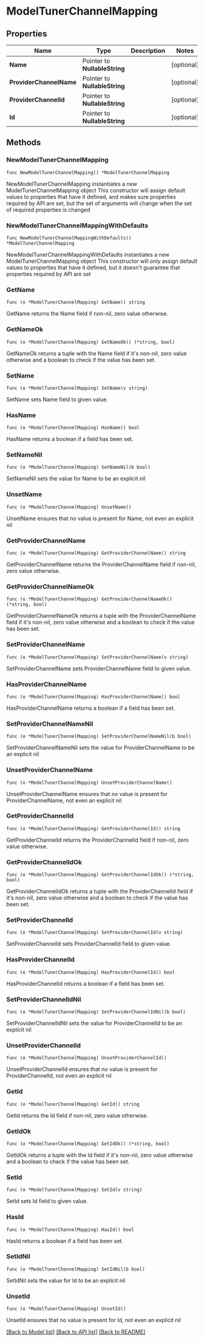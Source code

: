 # ModelTunerChannelMapping

## Properties

Name | Type | Description | Notes
------------ | ------------- | ------------- | -------------
**Name** | Pointer to **NullableString** |  | [optional] 
**ProviderChannelName** | Pointer to **NullableString** |  | [optional] 
**ProviderChannelId** | Pointer to **NullableString** |  | [optional] 
**Id** | Pointer to **NullableString** |  | [optional] 

## Methods

### NewModelTunerChannelMapping

`func NewModelTunerChannelMapping() *ModelTunerChannelMapping`

NewModelTunerChannelMapping instantiates a new ModelTunerChannelMapping object
This constructor will assign default values to properties that have it defined,
and makes sure properties required by API are set, but the set of arguments
will change when the set of required properties is changed

### NewModelTunerChannelMappingWithDefaults

`func NewModelTunerChannelMappingWithDefaults() *ModelTunerChannelMapping`

NewModelTunerChannelMappingWithDefaults instantiates a new ModelTunerChannelMapping object
This constructor will only assign default values to properties that have it defined,
but it doesn't guarantee that properties required by API are set

### GetName

`func (o *ModelTunerChannelMapping) GetName() string`

GetName returns the Name field if non-nil, zero value otherwise.

### GetNameOk

`func (o *ModelTunerChannelMapping) GetNameOk() (*string, bool)`

GetNameOk returns a tuple with the Name field if it's non-nil, zero value otherwise
and a boolean to check if the value has been set.

### SetName

`func (o *ModelTunerChannelMapping) SetName(v string)`

SetName sets Name field to given value.

### HasName

`func (o *ModelTunerChannelMapping) HasName() bool`

HasName returns a boolean if a field has been set.

### SetNameNil

`func (o *ModelTunerChannelMapping) SetNameNil(b bool)`

 SetNameNil sets the value for Name to be an explicit nil

### UnsetName
`func (o *ModelTunerChannelMapping) UnsetName()`

UnsetName ensures that no value is present for Name, not even an explicit nil
### GetProviderChannelName

`func (o *ModelTunerChannelMapping) GetProviderChannelName() string`

GetProviderChannelName returns the ProviderChannelName field if non-nil, zero value otherwise.

### GetProviderChannelNameOk

`func (o *ModelTunerChannelMapping) GetProviderChannelNameOk() (*string, bool)`

GetProviderChannelNameOk returns a tuple with the ProviderChannelName field if it's non-nil, zero value otherwise
and a boolean to check if the value has been set.

### SetProviderChannelName

`func (o *ModelTunerChannelMapping) SetProviderChannelName(v string)`

SetProviderChannelName sets ProviderChannelName field to given value.

### HasProviderChannelName

`func (o *ModelTunerChannelMapping) HasProviderChannelName() bool`

HasProviderChannelName returns a boolean if a field has been set.

### SetProviderChannelNameNil

`func (o *ModelTunerChannelMapping) SetProviderChannelNameNil(b bool)`

 SetProviderChannelNameNil sets the value for ProviderChannelName to be an explicit nil

### UnsetProviderChannelName
`func (o *ModelTunerChannelMapping) UnsetProviderChannelName()`

UnsetProviderChannelName ensures that no value is present for ProviderChannelName, not even an explicit nil
### GetProviderChannelId

`func (o *ModelTunerChannelMapping) GetProviderChannelId() string`

GetProviderChannelId returns the ProviderChannelId field if non-nil, zero value otherwise.

### GetProviderChannelIdOk

`func (o *ModelTunerChannelMapping) GetProviderChannelIdOk() (*string, bool)`

GetProviderChannelIdOk returns a tuple with the ProviderChannelId field if it's non-nil, zero value otherwise
and a boolean to check if the value has been set.

### SetProviderChannelId

`func (o *ModelTunerChannelMapping) SetProviderChannelId(v string)`

SetProviderChannelId sets ProviderChannelId field to given value.

### HasProviderChannelId

`func (o *ModelTunerChannelMapping) HasProviderChannelId() bool`

HasProviderChannelId returns a boolean if a field has been set.

### SetProviderChannelIdNil

`func (o *ModelTunerChannelMapping) SetProviderChannelIdNil(b bool)`

 SetProviderChannelIdNil sets the value for ProviderChannelId to be an explicit nil

### UnsetProviderChannelId
`func (o *ModelTunerChannelMapping) UnsetProviderChannelId()`

UnsetProviderChannelId ensures that no value is present for ProviderChannelId, not even an explicit nil
### GetId

`func (o *ModelTunerChannelMapping) GetId() string`

GetId returns the Id field if non-nil, zero value otherwise.

### GetIdOk

`func (o *ModelTunerChannelMapping) GetIdOk() (*string, bool)`

GetIdOk returns a tuple with the Id field if it's non-nil, zero value otherwise
and a boolean to check if the value has been set.

### SetId

`func (o *ModelTunerChannelMapping) SetId(v string)`

SetId sets Id field to given value.

### HasId

`func (o *ModelTunerChannelMapping) HasId() bool`

HasId returns a boolean if a field has been set.

### SetIdNil

`func (o *ModelTunerChannelMapping) SetIdNil(b bool)`

 SetIdNil sets the value for Id to be an explicit nil

### UnsetId
`func (o *ModelTunerChannelMapping) UnsetId()`

UnsetId ensures that no value is present for Id, not even an explicit nil

[[Back to Model list]](../README.md#documentation-for-models) [[Back to API list]](../README.md#documentation-for-api-endpoints) [[Back to README]](../README.md)


